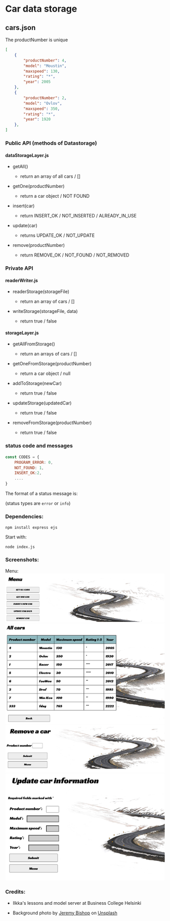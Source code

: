 
# Car data storage

## cars.json

The productNumber is unique

```json
[
    {
        "productNumber": 4,
        "model": "Moustin",
        "maxspeed": 130,
        "rating": "*",
        "year": 2005
    },
    {
        "productNumber": 2,
        "model": "Ovlov",
        "maxspeed": 350,
        "rating": "*",
        "year": 1920
    },
]
```

### Public API (methods of Datastorage)

#### dataStorageLayer.js

- getAll()
    - return an array of all cars / []


- getOne(productNumber)
    - return a car object / NOT FOUND


- insert(car)
    - return INSERT_OK / NOT_INSERTED / ALREADY_IN_USE


- update(car)
    - returns UPDATE_OK / NOT_UPDATE


- remove(productNumber)
    - return REMOVE_OK / NOT_FOUND / NOT_REMOVED


### Private API

#### readerWriter.js
- readerStorage(storageFile)
    - return an array of cars / []


- writeStorage(storageFile, data)
    - return true / false

#### storageLayer.js

- getAllFromStorage()
    - return an arrays of cars / []

- getOneFromStorage(productNumber)
    - return a car object / null

- addToStorage(newCar)
    - return true / false

- updateStorage(updatedCar)
    - return true / false

- removeFromStorage(productNumber)
    - return true / false


### status code and messages

```js
const CODES = {
    PROGRAM_ERROR: 0,
    NOT_FOUND: 1,
    INSERT_OK:2,
    ....
}
```

The format of a status message is:

(status types are `error` or `info`)


### Dependencies:
```shell
npm install express ejs
```

Start with:
```shell
node index.js
```


### Screenshots:
Menu:
![screenshot](Screenshot_menu.png?raw=true "car storage menu")
![screenshot](Screenshot_getAll.png?raw=true "get all cars")
![screenshot](Screenshot_remove.png?raw=true "get all cars")
![screenshot](Screenshot_update.png?raw=true "get all cars")

### Credits:

- Ilkka's lessons and model server at Business College Helsinki

- Background photo by <a href="https://unsplash.com/@jeremybishop?utm_source=unsplash&utm_medium=referral&utm_content=creditCopyText">Jeremy Bishop</a> on <a href="https://unsplash.com/s/photos/road?utm_source=unsplash&utm_medium=referral&utm_content=creditCopyText">Unsplash</a>
  